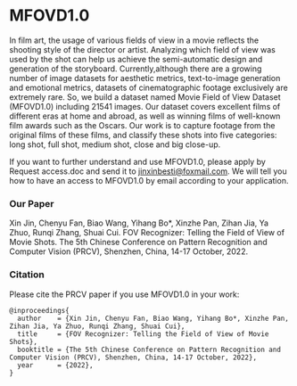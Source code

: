 # MFOVD1.0
In film art, the usage of various fields of view in a movie reflects the shooting style of the director or artist. Analyzing which field of view was used by the shot can help us achieve the semi-automatic design and generation of the storyboard. Currently,although there are a growing number of image datasets for aesthetic metrics, text-to-image generation and emotional metrics, datasets of cinematographic footage exclusively are extremely rare. So, we build a dataset named Movie Field of View Dataset
(MFOVD1.0) including 21541 images. Our dataset covers excellent films of different eras at home and abroad, as well as winning films of well-known film awards such as the Oscars. Our work is to capture footage from the original films of these films, and classify these shots into five categories: long shot, full shot, medium shot, close and big close-up.

If you want to further understand and use MFOVD1.0, please apply by Request access.doc and send it to jinxinbesti@foxmail.com. We will tell you how to have an access to MFOVD1.0 by email according to your application.

### Our Paper

Xin Jin, Chenyu Fan, Biao Wang, Yihang Bo*, Xinzhe Pan, Zihan Jia, Ya Zhuo, Runqi Zhang, Shuai Cui. FOV Recognizer: Telling the Field of View of Movie Shots. The 5th Chinese Conference on Pattern Recognition and Computer Vision (PRCV), Shenzhen, China, 14-17 October, 2022.

### Citation

Please cite the PRCV paper if you use MFOVD1.0 in your work:

```
@inproceedings{
  author    = {Xin Jin, Chenyu Fan, Biao Wang, Yihang Bo*, Xinzhe Pan, Zihan Jia, Ya Zhuo, Runqi Zhang, Shuai Cui},
  title     = {FOV Recognizer: Telling the Field of View of Movie Shots},
  booktitle = {The 5th Chinese Conference on Pattern Recognition and Computer Vision (PRCV), Shenzhen, China, 14-17 October, 2022},
  year      = {2022},
}
```
